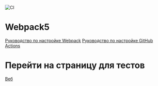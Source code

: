 ![CI](https://github.com/eugeshha/dnd/actions/workflows/web.yml/badge.svg)

# Webpack5

[Руководство по настройке Webpack](https://webpack.js.org/guides/)
[Руководство по настройке GitHub Actions](https://docs.github.com/en/actions/quickstart)


# Перейти на страницу для тестов

[Веб](https://eugeshha.github.io/dnd/)
